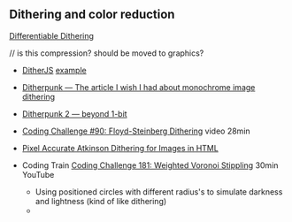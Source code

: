 
Dithering and color reduction
-----------------------------

[Differentiable Dithering](https://www.peterstefek.me/differentiable-dithering.html)

// is this compression? should be moved to graphics?
* [DitherJS](https://github.com/danielepiccone/ditherjs) [example](http://danielepiccone.github.io/ditherjs/)
* [Ditherpunk — The article I wish I had about monochrome image dithering](https://surma.dev/things/ditherpunk/)
* [Ditherpunk 2 — beyond 1-bit](https://www.makeworld.gq/2021/02/dithering.html)

* [Coding Challenge #90: Floyd-Steinberg Dithering](https://www.youtube.com/watch?v=0L2n8Tg2FwI) video 28min

* [Pixel Accurate Atkinson Dithering for Images in HTML](https://sheep.horse/2022/12/pixel_accurate_atkinson_dithering_for_images_in_ht.html)

* Coding Train [Coding Challenge 181: Weighted Voronoi Stippling](https://www.youtube.com/watch?v=Bxdt6T_1qgc) 30min YouTube
    * Using positioned circles with different radius's to simulate darkness and lightness (kind of like dithering)
    * 
